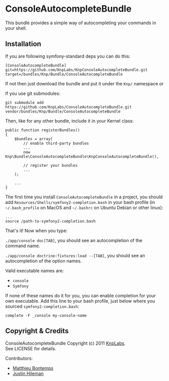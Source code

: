 # ConsoleAutocompleteBundle

This bundle provides a simple way of autocompleting your commands in your shell.

## Installation

If you are following symfony-standard deps you can do this:

    [ConsoleAutocompleteBundle]
    git=https://github.com/KnpLabs/KnpConsoleAutocompleteBundle.git
    target=/bundles/Knp/Bundle/ConsoleAutocompleteBundle

If not then just download the bundle and put it under the `Knp/` namespace or

If you use git submodules:

    git submodule add https://github.com/KnpLabs/ConsoleAutocompleteBundle.git vendor/bundles/Knp/Bundle/ConsoleAutocompleteBundle

Then, like for any other bundle, include it in your Kernel class:

    public function registerBundles()
    {
        $bundles = array(
            // enable third-party bundles
            ...
            new Knp\Bundle\ConsoleAutocompleteBundle\KnpConsoleAutocompleteBundle(),
            
            // register your bundles
            ...
        );

        ...
    }
    
The first time you install `ConsoleAutocompleteBundle` in a project, you should add `Resources/Shells/symfony2-completion.bash` in your bash profile (in `~/.bash_profile` on MacOS and `~/.bashrc` on Ubuntu Debian or other linux):

    ...
    source /path-to-symfony2-completion.bash

That's it! Now when you type:

`./app/console doc[TAB]`, you should see an autocompletion of the command name.

`./app/console doctrine:fixtures:load --[TAB]`, you should see an autocompletion of the option names.

Valid executable names are:

* `console`
* `Symfony`

If none of these names do it for you, you can enable completion for your own executable. Add this line to your bash profile, just below where you sourced `symfony2-completion.bash`:

    complete -F _console my-console-name

## Copyright & Credits

ConsoleAutocompleteBundle Copyright (c) 2011 [KnpLabs](http://KnpLabs.com).  
See LICENSE for details.

Contributors:

* [Matthieu Bontemps](https://github.com/mbontemps)
* [Justin Hileman](https://github.com/bobthecow)